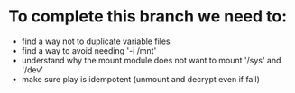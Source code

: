 # To complete this branch we need to:
- find a way not to duplicate variable files
- find a way to avoid needing '-i /mnt'
- understand why the mount module does not want to mount '/sys' and '/dev'
- make sure play is idempotent (unmount and decrypt even if fail)
